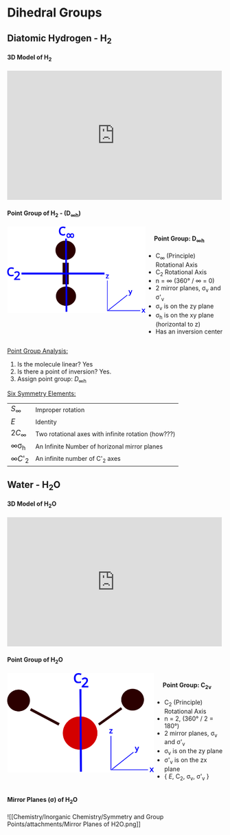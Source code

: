 
# Dihedral Groups

## Diatomic Hydrogen - H<sub>2</sub>

#### 3D Model of H<sub>2</sub>
<iframe style="width: 500px; height: 300px;" frameborder="0" src="https://embed.molview.org/v1/?mode=balls&cid=783"></iframe>

#### Point Group of H<sub>2</sub> - (D<sub>∞h</sub>)
<div style="display: table;">
	<div style="display: table-row;">
		<div style="display: table-cell;">
			<!-- H2O with Axis Labeled-->
			<div class="white-box">
				<img src="/Chemistry/Inorganic Chemistry/Symmetry and Group Points/attachments/Axis Labeled - H2.svg" />
			</div>
		</div>
		<div style="display: table-cell; vertical-align: top;">
				<h4 style="padding-left: 20px;">Point Group: D<sub>∞h</sub></h4>
				<ul>
						<li /> C<sub>∞</sub> (Principle) Rotational Axis
						<li /> C<sub>2</sub> Rotational Axis
						<li /> n = ∞ (360° / ∞ = 0)
						<li /> 2 mirror planes, σ<sub>v</sub> and σ'<sub>v</sub>
						<li /> σ<sub>v</sub> is on the zy plane
						<li /> σ<sub>h</sub> is on the xy plane (horizontal to z)
						<li /> Has an inversion center
				</ul>
		</div>
	</div>
</div>

<u>Point Group Analysis:</u>
1. Is the molecule linear? Yes
2. Is there a point of inversion? Yes.
3. Assign point group: <i>D</i><sub>∞h</sub>
   
<u>Six Symmetry Elements:</u>
<table cellspacing=5 >
	<tr>
			<td style="font-size: larger;">
				<i>S</i><sub>∞</sub>
			</td>
			<td>Improper rotation</td>
	</tr>
	<tr>
			<td style="font-size: larger;">
				<i>E</i>
			</td>
			<td>Identity</td>
	</tr>
	<tr>
			<td style="font-size: larger;">
				2<i>C</i><sub>∞</sub>
			</td>
			<td>Two rotational axes with infinite rotation (how???)</td>
	</tr>
	<tr>
			<td style="font-size: larger;">			
				∞σ<sub>h</sub>
			</td>
			<td>An Infinite Number of horizonal mirror planes
			</td>
	</tr>
	<tr>
			<td style="font-size: larger;">
				∞<i>C</i>'<sub>2</sub>
			</td>
			<td>An infinite number of C'<sub>2</sub> axes</td>
	</tr>
</table>

   
   


## Water - H<sub>2</sub>O
#### 3D Model of H<sub>2</sub>O
<iframe style="width: 500px; height: 300px;" frameborder="0" src="https://embed.molview.org/v1/?mode=balls&cid=962"></iframe>

#### Point Group of H<sub>2</sub>O
<div style="display: table;">
	<div style="display: table-row;">
		<div style="display: table-cell;">
			<!-- H2O with Axis Labeled-->
			<div class="white-box">
				<img src="/Chemistry/Inorganic Chemistry/Symmetry and Group Points/attachments/Axis Labeled - H2O.svg" />
			</div>
		</div>
		<div style="display: table-cell; vertical-align: top;">
				<h4 style="padding-left: 20px;">Point Group: C<sub>2v</sub></h4>
				<ul>
						<li /> C<sub>2</sub> (Principle) Rotational Axis
						<li /> n = 2, (360° / 2 = 180°)
						<li /> 2 mirror planes, σ<sub>v</sub> and σ'<sub>v</sub>
						<li /> σ<sub>v</sub> is on the zy plane
						<li /> σ'<sub>v</sub> is on the zx plane
						<li /> { <i>E</i>, C<sub>2</sub>, σ<sub>v</sub>, σ'<sub>v</sub> }
				</ul>
		</div>
	</div>
</div>

#### Mirror Planes (σ) of H<sub>2</sub>O
![[Chemistry/Inorganic Chemistry/Symmetry and Group Points/attachments/Mirror Planes of H2O.png]]




